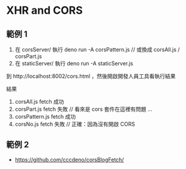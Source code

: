 # XHR and CORS

## 範例 1


1. 在 corsServer/ 執行 deno run -A corsPattern.js // 或換成 corsAll.js / corsPart.js
2. 在 staticServer/ 執行 deno run -A staticServer.js

到 http://localhost:8002/cors.html ，然後開啟開發人員工具看執行結果

結果

1. corsAll.js fetch 成功
2. corsPart.js fetch 失敗 // 看來是 cors 套件在這裡有問題 ...
3. corsPattern.js fetch 成功
4. corsNo.js fetch 失敗 // 正確：因為沒有開啟 CORS


## 範例 2

* https://github.com/cccdeno/corsBlogFetch/

